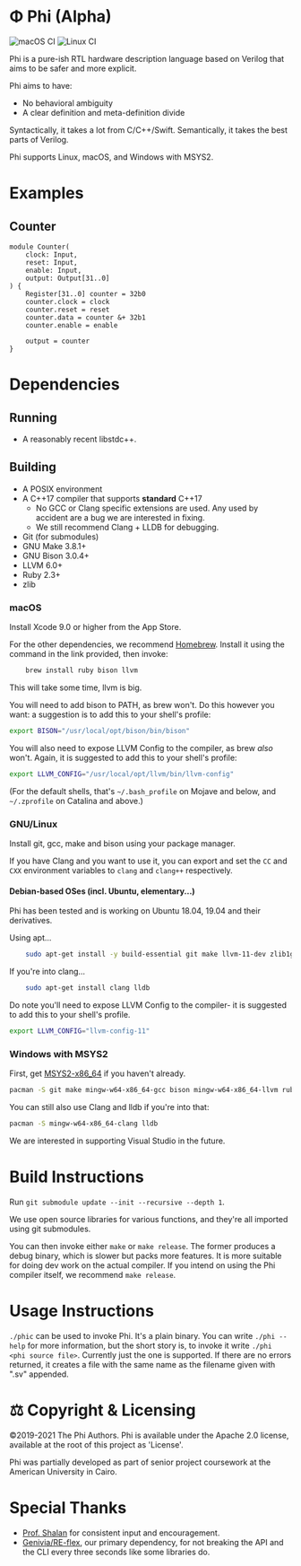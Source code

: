 # Φ Phi (Alpha)
![macOS CI](https://github.com/donn/Phi/actions/workflows/mac.yml/badge.svg)
![Linux CI](https://github.com/donn/Phi/actions/workflows/linux.yml/badge.svg)

Phi is a pure-ish RTL hardware description language based on Verilog that aims to be safer and more explicit.

Phi aims to have:
* No behavioral ambiguity
* A clear definition and meta-definition divide

Syntactically, it takes a lot from C/C++/Swift. Semantically, it takes the best parts of Verilog.

Phi supports Linux, macOS, and Windows with MSYS2.

# Examples
## Counter
```phi
module Counter(
    clock: Input,
    reset: Input,
    enable: Input,
    output: Output[31..0]
) {
    Register[31..0] counter = 32b0
    counter.clock = clock
    counter.reset = reset
    counter.data = counter &+ 32b1
    counter.enable = enable

    output = counter
}
```

# Dependencies
## Running
* A reasonably recent libstdc++.

## Building
* A POSIX environment
* A C++17 compiler that supports **standard** C++17
    * No GCC or Clang specific extensions are used. Any used by accident are a bug we are interested in fixing.
    * We still recommend Clang + LLDB for debugging.
* Git (for submodules)
* GNU Make 3.8.1+
* GNU Bison 3.0.4+
* LLVM 6.0+
* Ruby 2.3+
* zlib

### macOS
Install Xcode 9.0 or higher from the App Store.

For the other dependencies, we recommend [Homebrew](https://brew.sh). Install it using the command in the link provided, then invoke:

```bash
    brew install ruby bison llvm
```

This will take some time, llvm is big.

You will need to add bison to PATH, as brew won't. Do this however you want: a suggestion is to add this to your shell's profile:
```sh
export BISON="/usr/local/opt/bison/bin/bison"
```

You will also need to expose LLVM Config to the compiler, as brew *also* won't. Again, it is suggested to add this to your shell's profile:
```sh
export LLVM_CONFIG="/usr/local/opt/llvm/bin/llvm-config"
```

(For the default shells, that's `~/.bash_profile` on Mojave and below, and `~/.zprofile` on Catalina and above.)

### GNU/Linux
Install git, gcc, make and bison using your package manager.

If you have Clang and you want to use it, you can export and set the `CC` and `CXX` environment variables to `clang` and `clang++` respectively.

#### Debian-based OSes (incl. Ubuntu, elementary...)
Phi has been tested and is working on Ubuntu 18.04, 19.04 and their derivatives.

Using apt...

```sh
    sudo apt-get install -y build-essential git make llvm-11-dev zlib1g-dev bison ruby
```

If you're into clang...

```sh
    sudo apt-get install clang lldb
```

Do note you'll need to expose LLVM Config to the compiler- it is suggested to add this to your shell's profile.
```sh
export LLVM_CONFIG="llvm-config-11"
```

### Windows with MSYS2
First, get [MSYS2-x86_64](https://www.msys2.org/) if you haven't already.

```sh
pacman -S git make mingw-w64-x86_64-gcc bison mingw-w64-x86_64-llvm ruby
```

You can still also use Clang and lldb if you're into that:

```sh
pacman -S mingw-w64-x86_64-clang lldb
```

We are interested in supporting Visual Studio in the future.

# Build Instructions
Run `git submodule update --init --recursive --depth 1`.

We use open source libraries for various functions, and they're all imported using git submodules.

You can then invoke either `make` or `make release`. The former produces a debug binary, which is slower but packs more features. It is more suitable for doing dev work on the actual compiler. If you intend on using the Phi compiler itself, we recommend `make release`.

# Usage Instructions
`./phic` can be used to invoke Phi. It's a plain binary. You can write `./phi --help` for more information, but the short story is, to invoke it write `./phi <phi source file>`. Currently just the one is supported. If there are no errors returned, it creates a file with the same name as the filename given with ".sv" appended.

# ⚖️ Copyright & Licensing
©2019-2021 The Phi Authors. Phi is available under the Apache 2.0 license, available at the root of this project as 'License'.

Phi was partially developed as part of senior project coursework at the American University in Cairo.

# Special Thanks
* [Prof. Shalan](https://github.com/shalan) for consistent input and encouragement.
* [Genivia/RE-flex](https://github.com/Genivia/RE-flex), our primary dependency, for not breaking the API and the CLI every three seconds like some libraries do.